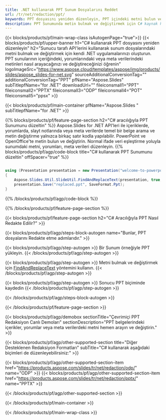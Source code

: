 ```yaml
---
title: .NET kullanarak PPT Sunum Dosyalarını Reddet
url: /tr/net/redaction/ppt/
keywords: PPT dosyasını yeniden düzenleyin, PPT içindeki metni bulun ve değiştirin, PPT Sunumunu güncelleyin
description: PPT Sunumunda metin bulmak ve değiştirmek için C# kaynak kodu.
---
```


{{< blocks/products/pf/main-wrap-class isAutogenPage="true">}}
{{< blocks/products/pf/upper-banner h1="C# kullanarak PPT dosyasını yeniden düzenleyin" h2="Sunucu tarafı API'lerini kullanarak sunum dosyalarındaki metni bulmak ve değiştirmek için kendi .NET uygulamalarınızı oluşturun. PPT sunularının içeriğindeki, yorumlarındaki veya meta verilerindeki metinleri nasıl arayacağınızı ve değiştireceğinizi öğrenin" logoImageSrc="https://www.aspose.cloud/templates/aspose/img/products/slides/aspose_slides-for-net.svg" sourceAdditionalConversionTag="" additionalConversionTag="PPT" pfName="Aspose.Slides" subTitlepfName="for .NET" downloadUrl="" fileiconsmall1="PPT" fileiconsmall2="PPTX" fileiconsmall3="ODP" fileiconsmall4="POT" fileiconsmall5="ppsx" >}}

{{< blocks/products/pf/main-container pfName="Aspose.Slides " subTitlepfName="for .NET" >}}

{{% blocks/products/pf/feature-page-section  h2="C# aracılığıyla PPT Sunumunu düzeltin" %}}
Aspose.Slides for .NET API'leri ile içeriklerde, yorumlarda, slayt notlarında veya meta verilerde temel bir belge arama ve metin değiştirme yalnızca birkaç satır kodla yapılabilir. PowerPoint ve OpenOffice'te metin bulun ve değiştirin. Normal ifade veri eşleştirme yoluyla sunumdaki metni, yorumları, meta verileri düzenleyin.
{{% blocks/products/pf/agp/code-block title="C# kullanarak PPT Sunumunu düzeltin" offSpacer="true" %}}

```cs

using (Presentation presentation = new Presentation("welcome-to-powerpoint.ppt"))
{
    Aspose.Slides.Util.SlideUtil.FindAndReplaceText(presentation, true, "PowerPoint", "Aspose.Slides", null);
    presentation.Save("replaced.ppt", SaveFormat.Ppt);
}
```

{{% /blocks/products/pf/agp/code-block %}}

{{% /blocks/products/pf/feature-page-section %}}

{{< blocks/products/pf/feature-page-section  h2="C# Aracılığıyla PPT Nasıl Redakte Edilir?" >}}

{{< blocks/products/pf/agp/steps-block-autogen name="Bunlar, PPT dosyalarını Redakte etme adımlarıdır." >}}

{{< blocks/products/pf/agp/step-autogen >}}
Bir Sunum örneğiyle PPT yükleyin.
{{< /blocks/products/pf/agp/step-autogen >}}

{{< blocks/products/pf/agp/step-autogen >}}
Metni bulmak ve değiştirmek için [FindAndReplaceText](https://reference.aspose.com/slides/net/aspose.slides.util/slideutil/findandreplacetext/) yöntemini kullanın.
{{< /blocks/products/pf/agp/step-autogen >}}

{{< blocks/products/pf/agp/step-autogen >}}
Sonucu PPT biçiminde kaydedin
{{< /blocks/products/pf/agp/step-autogen >}}

{{< /blocks/products/pf/agp/steps-block-autogen >}}

{{< /blocks/products/pf/feature-page-section >}}

{{< blocks/products/pf/agp/demobox sectionTitle="Çevrimiçi PPT Redaksiyon Canlı Demoları" sectionDescription="PPT belgelerindeki içerikler, yorumlar veya meta verilerdeki metni hemen arayın ve değiştirin." >}}

{{< blocks/products/pf/agp/other-supported-section title="Diğer Desteklenen Redaksiyon Formatları" subTitle="C# kullanarak aşağıdaki biçimleri de düzenleyebilirsiniz:" >}}

{{< blocks/products/pf/agp/other-supported-section-item href="https://products.aspose.com/slides/tr/net/redaction/odp/" name="ODP" >}}
{{< blocks/products/pf/agp/other-supported-section-item href="https://products.aspose.com/slides/tr/net/redaction/pptx/" name="PPTX" >}}


{{< /blocks/products/pf/agp/other-supported-section >}}

{{< /blocks/products/pf/main-container >}}
    
{{< /blocks/products/pf/main-wrap-class >}}